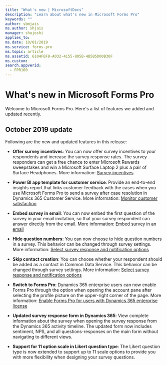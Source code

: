 ```yaml
---
title: "What's new | MicrosoftDocs"
description: "Learn about what's new in Microsoft Forms Pro"
keywords: ""
author: sbmjais
ms.author: shjais
manager: shujoshi
applies_to: 
ms.date: 10/01/2019
ms.service: forms-pro
ms.topic: article
ms.assetid: 6104FBF8-A032-4155-805B-4B5B5D00B30F
ms.custom: 
search.appverid:
  - FPR160
---
```


# What's new in Microsoft Forms Pro

Welcome to Microsoft Forms Pro. Here's a list of features we added and updated recently.

## October 2019 update

Following are the new and updated features in this release:

- **Offer survey incentives**: You can now offer survey incentives to your respondents and increase the survey response rates. The survey responders can get a free chance to enter Microsoft Rewards sweepstakes and win a Microsoft Surface Laptop 2 plus a pair of Surface Headphones. More information: [Survey incentives](survey-incentives.md)

- **Power BI app template for customer service**: Provide an end-to-end insights report that links customer feedback with the cases when you use Microsoft Forms Pro to send a survey after case resolution in Dynamics 365 Customer Service. More information: [Monitor customer satisfaction](customer-satisfaction-app.md)

- **Embed survey in email**: You can now embed the first question of the survey in your email invitation, so that your survey respondent can answer directly from the email. More information: [Embed survey in an email](send-survey-email.md#embed-survey-in-an-email)

- **Hide question numbers**: You can now choose to hide question numbers in a survey. This behavior can be changed through survey settings. More information: [Select survey response and notification options](invite-settings.md#select-survey-response-and-notification-options)

- **Skip contact creation**: You can choose whether your respondent should be added as a contact in Common Data Service. This behavior can be changed through survey settings. More information: [Select survey response and notification options](invite-settings.md#select-survey-response-and-notification-options)

- **Switch to Forms Pro**: Dynamics 365 enterprise users can now enable Forms Pro through the option when opening the account pane after selecting the profile picture on the upper-right corner of the page. More information: [Enable Forms Pro for users with Dynamics 365 enterprise license](administer.md#enable-forms-pro-for-users-with-dynamics-365-enterprise-license)
 
- **Updated survey response form in Dynamics 365**: View complete information about the survey when opening the survey response from the Dynamics 365 activity timeline. The updated form now includes sentiment, NPS, and all questions-responses on the main form without navigating to different views.
 
- **Support for 11 option scale in Likert question type**: The Likert question type is now extended to support up to 11 scale options to provide you with more flexibility when designing your survey questions.
